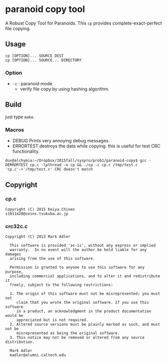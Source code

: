 paranoid copy tool
==================
A Robust Copy Tool for Paranoids. This `cp` provides complete-exact-perfect file copying.
## Usage
```
cp [OPTION]... SOURCE DEST
cp [OPTION]... SOURCE... DIRECTORY
```
### Option
* `-c` : paranoid mode
  * verify file copy by using hashing algorithm.

## Build
just type `make`.
### Macros
* DEBUG
Prints very annoying debug messages.
* ERRORTEST
destroys the data while copying. this is useful for test CRC functionality.
```
dux@alchymia:~/Dropbox/2015fall/syspro/prob1/paranoid-copy$ gcc -DERRORTEST cp.c -lpthread -o cp && ./cp -c cp.c /tmp/test.c
'cp.c'->'/tmp/test.c' CRC doesn't match
```

## Copyright
### cp.c
```
Copyright (C) 2015 Keiya Chinen
s1011420@coins.tsukuba.ac.jp
```
### crc32c.c 
```
Copyright (C) 2013 Mark Adler

  This software is provided 'as-is', without any express or implied
  warranty.  In no event will the author be held liable for any damages
  arising from the use of this software.

  Permission is granted to anyone to use this software for any purpose,
  including commercial applications, and to alter it and redistribute it
  freely, subject to the following restrictions:

  1. The origin of this software must not be misrepresented; you must not
     claim that you wrote the original software. If you use this software
     in a product, an acknowledgment in the product documentation would be
     appreciated but is not required.
  2. Altered source versions must be plainly marked as such, and must not be
     misrepresented as being the original software.
  3. This notice may not be removed or altered from any source distribution.

  Mark Adler
  madler@alumni.caltech.edu
```
